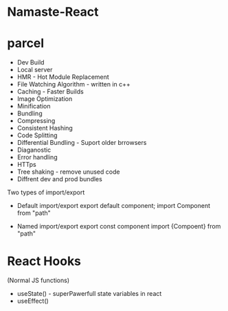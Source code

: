 # Namaste-React


# parcel
- Dev Build
- Local server
- HMR - Hot Module Replacement 
- File Watching Algorithm - written in c++
- Caching - Faster Builds
- Image Optimization
- Minification
- Bundling
- Compressing
- Consistent Hashing
- Code Splitting
- Differential Bundling - Suport older brrowsers
- Diaganostic
- Error handling
- HTTps
- Tree shaking - remove unused code
- Diffrent dev and prod bundles


Two types of import/export

- Default import/export
export default component;
import Component from "path"

- Named import/export
export const component
import {Compoent} from "path"

# React Hooks
(Normal JS functions)
- useState() - superPawerfull state variables in react
- useEffect()
